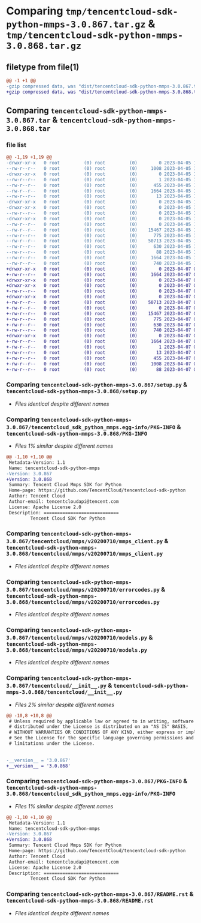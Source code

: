 # Comparing `tmp/tencentcloud-sdk-python-mmps-3.0.867.tar.gz` & `tmp/tencentcloud-sdk-python-mmps-3.0.868.tar.gz`

## filetype from file(1)

```diff
@@ -1 +1 @@
-gzip compressed data, was "dist/tencentcloud-sdk-python-mmps-3.0.867.tar", last modified: Wed Apr  5 16:43:52 2023, max compression
+gzip compressed data, was "dist/tencentcloud-sdk-python-mmps-3.0.868.tar", last modified: Fri Apr  7 00:45:29 2023, max compression
```

## Comparing `tencentcloud-sdk-python-mmps-3.0.867.tar` & `tencentcloud-sdk-python-mmps-3.0.868.tar`

### file list

```diff
@@ -1,19 +1,19 @@
-drwxr-xr-x   0 root         (0) root         (0)        0 2023-04-05 16:43:52.000000 tencentcloud-sdk-python-mmps-3.0.867/
--rw-r--r--   0 root         (0) root         (0)     1008 2023-04-05 16:43:52.000000 tencentcloud-sdk-python-mmps-3.0.867/setup.py
-drwxr-xr-x   0 root         (0) root         (0)        0 2023-04-05 16:43:52.000000 tencentcloud-sdk-python-mmps-3.0.867/tencentcloud_sdk_python_mmps.egg-info/
--rw-r--r--   0 root         (0) root         (0)        1 2023-04-05 16:43:52.000000 tencentcloud-sdk-python-mmps-3.0.867/tencentcloud_sdk_python_mmps.egg-info/dependency_links.txt
--rw-r--r--   0 root         (0) root         (0)      455 2023-04-05 16:43:52.000000 tencentcloud-sdk-python-mmps-3.0.867/tencentcloud_sdk_python_mmps.egg-info/SOURCES.txt
--rw-r--r--   0 root         (0) root         (0)     1664 2023-04-05 16:43:52.000000 tencentcloud-sdk-python-mmps-3.0.867/tencentcloud_sdk_python_mmps.egg-info/PKG-INFO
--rw-r--r--   0 root         (0) root         (0)       13 2023-04-05 16:43:52.000000 tencentcloud-sdk-python-mmps-3.0.867/tencentcloud_sdk_python_mmps.egg-info/top_level.txt
-drwxr-xr-x   0 root         (0) root         (0)        0 2023-04-05 16:43:52.000000 tencentcloud-sdk-python-mmps-3.0.867/tencentcloud/
-drwxr-xr-x   0 root         (0) root         (0)        0 2023-04-05 16:43:52.000000 tencentcloud-sdk-python-mmps-3.0.867/tencentcloud/mmps/
--rw-r--r--   0 root         (0) root         (0)        0 2023-04-05 16:43:52.000000 tencentcloud-sdk-python-mmps-3.0.867/tencentcloud/mmps/__init__.py
-drwxr-xr-x   0 root         (0) root         (0)        0 2023-04-05 16:43:52.000000 tencentcloud-sdk-python-mmps-3.0.867/tencentcloud/mmps/v20200710/
--rw-r--r--   0 root         (0) root         (0)        0 2023-04-05 16:43:52.000000 tencentcloud-sdk-python-mmps-3.0.867/tencentcloud/mmps/v20200710/__init__.py
--rw-r--r--   0 root         (0) root         (0)    15467 2023-04-05 16:43:52.000000 tencentcloud-sdk-python-mmps-3.0.867/tencentcloud/mmps/v20200710/mmps_client.py
--rw-r--r--   0 root         (0) root         (0)      775 2023-04-05 16:43:52.000000 tencentcloud-sdk-python-mmps-3.0.867/tencentcloud/mmps/v20200710/errorcodes.py
--rw-r--r--   0 root         (0) root         (0)    50713 2023-04-05 16:43:52.000000 tencentcloud-sdk-python-mmps-3.0.867/tencentcloud/mmps/v20200710/models.py
--rw-r--r--   0 root         (0) root         (0)      630 2023-04-05 16:43:52.000000 tencentcloud-sdk-python-mmps-3.0.867/tencentcloud/__init__.py
--rw-r--r--   0 root         (0) root         (0)       88 2023-04-05 16:43:52.000000 tencentcloud-sdk-python-mmps-3.0.867/setup.cfg
--rw-r--r--   0 root         (0) root         (0)     1664 2023-04-05 16:43:52.000000 tencentcloud-sdk-python-mmps-3.0.867/PKG-INFO
--rw-r--r--   0 root         (0) root         (0)      740 2023-04-05 16:43:52.000000 tencentcloud-sdk-python-mmps-3.0.867/README.rst
+drwxr-xr-x   0 root         (0) root         (0)        0 2023-04-07 00:45:29.000000 tencentcloud-sdk-python-mmps-3.0.868/
+-rw-r--r--   0 root         (0) root         (0)     1664 2023-04-07 00:45:29.000000 tencentcloud-sdk-python-mmps-3.0.868/PKG-INFO
+drwxr-xr-x   0 root         (0) root         (0)        0 2023-04-07 00:45:29.000000 tencentcloud-sdk-python-mmps-3.0.868/tencentcloud/
+drwxr-xr-x   0 root         (0) root         (0)        0 2023-04-07 00:45:29.000000 tencentcloud-sdk-python-mmps-3.0.868/tencentcloud/mmps/
+-rw-r--r--   0 root         (0) root         (0)        0 2023-04-07 00:45:29.000000 tencentcloud-sdk-python-mmps-3.0.868/tencentcloud/mmps/__init__.py
+drwxr-xr-x   0 root         (0) root         (0)        0 2023-04-07 00:45:29.000000 tencentcloud-sdk-python-mmps-3.0.868/tencentcloud/mmps/v20200710/
+-rw-r--r--   0 root         (0) root         (0)    50713 2023-04-07 00:45:29.000000 tencentcloud-sdk-python-mmps-3.0.868/tencentcloud/mmps/v20200710/models.py
+-rw-r--r--   0 root         (0) root         (0)        0 2023-04-07 00:45:29.000000 tencentcloud-sdk-python-mmps-3.0.868/tencentcloud/mmps/v20200710/__init__.py
+-rw-r--r--   0 root         (0) root         (0)    15467 2023-04-07 00:45:29.000000 tencentcloud-sdk-python-mmps-3.0.868/tencentcloud/mmps/v20200710/mmps_client.py
+-rw-r--r--   0 root         (0) root         (0)      775 2023-04-07 00:45:29.000000 tencentcloud-sdk-python-mmps-3.0.868/tencentcloud/mmps/v20200710/errorcodes.py
+-rw-r--r--   0 root         (0) root         (0)      630 2023-04-07 00:45:29.000000 tencentcloud-sdk-python-mmps-3.0.868/tencentcloud/__init__.py
+-rw-r--r--   0 root         (0) root         (0)      740 2023-04-07 00:45:29.000000 tencentcloud-sdk-python-mmps-3.0.868/README.rst
+drwxr-xr-x   0 root         (0) root         (0)        0 2023-04-07 00:45:29.000000 tencentcloud-sdk-python-mmps-3.0.868/tencentcloud_sdk_python_mmps.egg-info/
+-rw-r--r--   0 root         (0) root         (0)     1664 2023-04-07 00:45:29.000000 tencentcloud-sdk-python-mmps-3.0.868/tencentcloud_sdk_python_mmps.egg-info/PKG-INFO
+-rw-r--r--   0 root         (0) root         (0)        1 2023-04-07 00:45:29.000000 tencentcloud-sdk-python-mmps-3.0.868/tencentcloud_sdk_python_mmps.egg-info/dependency_links.txt
+-rw-r--r--   0 root         (0) root         (0)       13 2023-04-07 00:45:29.000000 tencentcloud-sdk-python-mmps-3.0.868/tencentcloud_sdk_python_mmps.egg-info/top_level.txt
+-rw-r--r--   0 root         (0) root         (0)      455 2023-04-07 00:45:29.000000 tencentcloud-sdk-python-mmps-3.0.868/tencentcloud_sdk_python_mmps.egg-info/SOURCES.txt
+-rw-r--r--   0 root         (0) root         (0)     1008 2023-04-07 00:45:29.000000 tencentcloud-sdk-python-mmps-3.0.868/setup.py
+-rw-r--r--   0 root         (0) root         (0)       88 2023-04-07 00:45:29.000000 tencentcloud-sdk-python-mmps-3.0.868/setup.cfg
```

### Comparing `tencentcloud-sdk-python-mmps-3.0.867/setup.py` & `tencentcloud-sdk-python-mmps-3.0.868/setup.py`

 * *Files identical despite different names*

### Comparing `tencentcloud-sdk-python-mmps-3.0.867/tencentcloud_sdk_python_mmps.egg-info/PKG-INFO` & `tencentcloud-sdk-python-mmps-3.0.868/PKG-INFO`

 * *Files 1% similar despite different names*

```diff
@@ -1,10 +1,10 @@
 Metadata-Version: 1.1
 Name: tencentcloud-sdk-python-mmps
-Version: 3.0.867
+Version: 3.0.868
 Summary: Tencent Cloud Mmps SDK for Python
 Home-page: https://github.com/TencentCloud/tencentcloud-sdk-python
 Author: Tencent Cloud
 Author-email: tencentcloudapi@tencent.com
 License: Apache License 2.0
 Description: ============================
         Tencent Cloud SDK for Python
```

### Comparing `tencentcloud-sdk-python-mmps-3.0.867/tencentcloud/mmps/v20200710/mmps_client.py` & `tencentcloud-sdk-python-mmps-3.0.868/tencentcloud/mmps/v20200710/mmps_client.py`

 * *Files identical despite different names*

### Comparing `tencentcloud-sdk-python-mmps-3.0.867/tencentcloud/mmps/v20200710/errorcodes.py` & `tencentcloud-sdk-python-mmps-3.0.868/tencentcloud/mmps/v20200710/errorcodes.py`

 * *Files identical despite different names*

### Comparing `tencentcloud-sdk-python-mmps-3.0.867/tencentcloud/mmps/v20200710/models.py` & `tencentcloud-sdk-python-mmps-3.0.868/tencentcloud/mmps/v20200710/models.py`

 * *Files identical despite different names*

### Comparing `tencentcloud-sdk-python-mmps-3.0.867/tencentcloud/__init__.py` & `tencentcloud-sdk-python-mmps-3.0.868/tencentcloud/__init__.py`

 * *Files 2% similar despite different names*

```diff
@@ -10,8 +10,8 @@
 # Unless required by applicable law or agreed to in writing, software
 # distributed under the License is distributed on an "AS IS" BASIS,
 # WITHOUT WARRANTIES OR CONDITIONS OF ANY KIND, either express or implied.
 # See the License for the specific language governing permissions and
 # limitations under the License.
 
 
-__version__ = '3.0.867'
+__version__ = '3.0.868'
```

### Comparing `tencentcloud-sdk-python-mmps-3.0.867/PKG-INFO` & `tencentcloud-sdk-python-mmps-3.0.868/tencentcloud_sdk_python_mmps.egg-info/PKG-INFO`

 * *Files 1% similar despite different names*

```diff
@@ -1,10 +1,10 @@
 Metadata-Version: 1.1
 Name: tencentcloud-sdk-python-mmps
-Version: 3.0.867
+Version: 3.0.868
 Summary: Tencent Cloud Mmps SDK for Python
 Home-page: https://github.com/TencentCloud/tencentcloud-sdk-python
 Author: Tencent Cloud
 Author-email: tencentcloudapi@tencent.com
 License: Apache License 2.0
 Description: ============================
         Tencent Cloud SDK for Python
```

### Comparing `tencentcloud-sdk-python-mmps-3.0.867/README.rst` & `tencentcloud-sdk-python-mmps-3.0.868/README.rst`

 * *Files identical despite different names*

